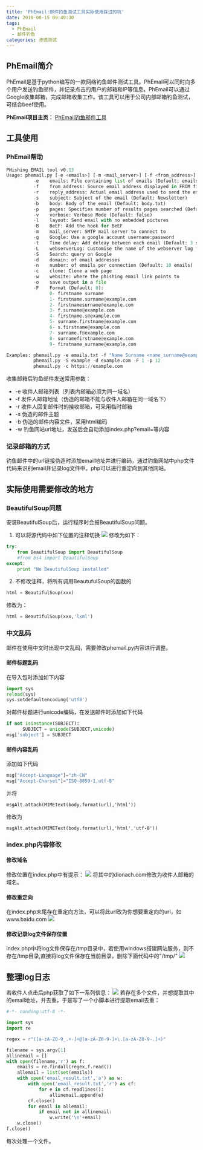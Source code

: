 ```yaml
---
title: 'PhEmail:邮件钓鱼测试工具实际使用踩过的坑'
date: 2018-08-15 09:40:30
tags:
  - PhEmail
  - 邮件钓鱼
categories: 渗透测试
---
```


## PhEmail简介
PhEmail是基于python编写的一款网络钓鱼邮件测试工具。PhEmail可以同时向多个用户发送钓鱼邮件，并记录点击的用户的邮箱和IP等信息。PhEmail可以通过Google收集邮箱，完成邮箱收集工作。该工具可以用于公司内部邮箱钓鱼测试，可结合beef使用。

**PhEmail项目主页：**
[PhEmail钓鱼邮件工具](https://github.com/Dionach/PhEmail)
<!--more-->

## 工具使用

### PhEmail帮助
```python
PHishing EMAIL tool v0.13
Usage: phemail.py [-e <emails>] [-m <mail_server>] [-f <from_address>] [-r <replay_address>] [-s <subject>] [-b <body>]
          -e    emails: File containing list of emails (Default: emails.txt)
          -f    from_address: Source email address displayed in FROM field of the email (Default: Name Surname <name_surname@example.com>)
          -r    reply_address: Actual email address used to send the emails in case that people reply to the email (Default: Name Surname <name_surname@example.com>)
          -s    subject: Subject of the email (Default: Newsletter)
          -b    body: Body of the email (Default: body.txt)
          -p    pages: Specifies number of results pages searched (Default: 10 pages)
          -v    verbose: Verbose Mode (Default: false)
          -l    layout: Send email with no embedded pictures
          -B    BeEF: Add the hook for BeEF
          -m    mail_server: SMTP mail server to connect to
          -g    Google: Use a google account username:password
          -t    Time delay: Add deleay between each email (Default: 3 sec)
          -L    webserverLog: Customise the name of the webserver log file (Default: Date time in format "%d_%m_%Y_%H_%M")
          -S    Search: query on Google
          -d    domain: of email addresses
          -n    number: of emails per connection (Default: 10 emails)
          -c    clone: Clone a web page
          -w    website: where the phishing email link points to
          -o    save output in a file
          -F    Format (Default: 0):
                0- firstname surname
                1- firstname.surname@example.com
                2- firstnamesurname@example.com
                3- f.surname@example.com
                4- firstname.s@example.com
                5- surname.firstname@example.com
                6- s.firstname@example.com
                7- surname.f@example.com
                8- surnamefirstname@example.com
                9- firstname_surname@example.com

Examples: phemail.py -e emails.txt -f "Name Surname <name_surname@example.com>" -r "Name Surname <name_surname@example.com>" -s "Subject" -b body.txt
          phemail.py -S example -d example.com -F 1 -p 12
          phemail.py -c https://example.com
```
收集邮箱后钓鱼邮件发送常用参数：
* -e 收件人邮箱列表（列表内邮箱必须为同一域名）
* -f 发件人邮箱地址（伪造的邮箱不能与收件人邮箱在同一域名下）
* -r 收件人回复邮件时的接收邮箱，可采用临时邮箱
* -s 伪造的邮件主题
* -b 伪造的邮件内容文件，采用html编码
* -w 钓鱼网站url地址，发送后会自动添加index.php?email=等内容

### 记录邮箱的方式
钓鱼邮件中的url链接伪造时添加email地址并进行编码，通过钓鱼网站中php文件代码来识别email并记录log文件中。php可以进行重定向到其他网站。

## 实际使用需要修改的地方

### BeautifulSoup问题
安装BeautifulSoup后，运行程序时会报BeautifulSoup问题。
1. 可以将源代码中如下位置的注释切换
![](2018-08-15-PhEmail-邮件钓鱼测试工具实际使用踩过的坑\beautifulsoup4.PNG)
修改为如下：
```python
try:
    from BeautifulSoup import BeautifulSoup
    #from bs4 import BeautifulSoup
except:
    print "No BeautifulSoup installed"
```
2. 不修改注释，将所有调用BeautufulSoup的函数的
```python
html = BeautifulSoup(xxx)
```
修改为：
```python
html = BeautifulSoup(xxx,'lxml')
```

### 中文乱码
邮件在使用中文时出现中文乱码，需要修改phemail.py内容进行调整。
#### 邮件标题乱码
在导入包时添加如下内容
```python
import sys
reload(sys)
sys.setdefaultencoding('utf8')
```
对邮件标题进行unicode编码，在发送邮件时添加如下代码
```python
if not isinstance(SUBJECT):
      SUBJECT = unicode(SUBJECT,unicode)
msg['subject'] = SUBJECT
```
#### 邮件内容乱码
添加如下代码
```python
msg["Accept-Language"]="zh-CN"
msg["Accept-Charset"]="ISO-8859-1,utf-8"
```
并将
```
msgAlt.attach(MIMEText(body.format(url),'html'))
```
修改为
```
msgAlt.attach(MIMEText(body.format(url),'html','utf-8'))
```

### index.php内容修改
#### 修改域名
修改位置在index.php中有提示：
![](2018-08-15-PhEmail-邮件钓鱼测试工具实际使用踩过的坑\change_domain.PNG)
将其中的dionach.com修改为收件人邮箱的域名。

#### 修改重定向
在index.php末尾存在重定向方法，可以将此url改为你想要重定向的url，如www.baidu.com
![](2018-08-15-PhEmail-邮件钓鱼测试工具实际使用踩过的坑\重定向.PNG)

#### 修改记录log文件保存位置
index.php中将log文件保存在/tmp目录中，若使用windows搭建网站服务，则不存在/tmp目录,直接将log文件保存在当前目录，删除下面代码中的"/tmp/"
![](2018-08-15-PhEmail-邮件钓鱼测试工具实际使用踩过的坑\log文件位置.PNG)

## 整理log日志
若收件人点击后php获取了如下一系列信息：
![](2018-08-15-PhEmail-邮件钓鱼测试工具实际使用踩过的坑\log信息.PNG)
若存在多个文件，并想提取其中的email地址，并去重，于是写了一个小脚本进行提取email去重：
```python
#-*- conding:utf-8 -*-

import sys
import re

regex = r"([a-zA-Z0-9_.+-]+@[a-zA-Z0-9-]+\.[a-zA-Z0-9-.]+)"

filename = sys.argv[1]
allinemail = []
with open(filename,'r') as f:
    emails = re.findall(regex,f.read())
    allemail = list(set(emails))
    with open('email_result.txt','a') as w:
        with open('email_result.txt','r') as cf:
            for e in cf.readlines():
                allinemail.append(e)
        cf.close()
        for email in allemail:
            if email not in allinemail:
                w.write('\n'+email)
    w.close()
f.close()
```
每次处理一个文件。
